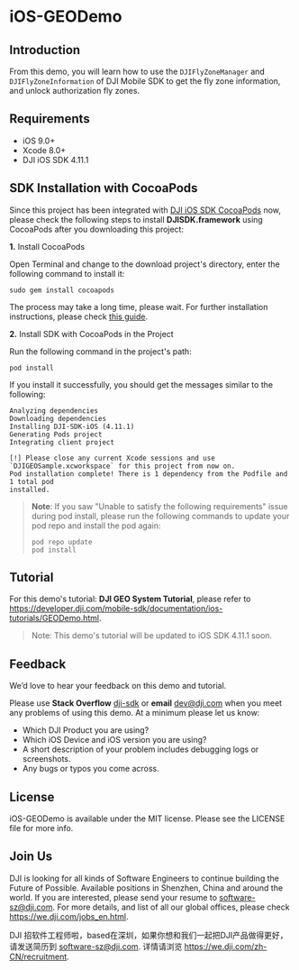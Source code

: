 # iOS-GEODemo

## Introduction

  From this demo, you will learn how to use the `DJIFlyZoneManager` and `DJIFlyZoneInformation` of DJI Mobile SDK to get the fly zone information, and unlock authorization fly zones.

## Requirements

 - iOS 9.0+
 - Xcode 8.0+
 - DJI iOS SDK 4.11.1

## SDK Installation with CocoaPods

Since this project has been integrated with [DJI iOS SDK CocoaPods](https://cocoapods.org/pods/DJI-SDK-iOS) now, please check the following steps to install **DJISDK.framework** using CocoaPods after you downloading this project:

**1.** Install CocoaPods

Open Terminal and change to the download project's directory, enter the following command to install it:

~~~
sudo gem install cocoapods
~~~

The process may take a long time, please wait. For further installation instructions, please check [this guide](https://guides.cocoapods.org/using/getting-started.html#getting-started).

**2.** Install SDK with CocoaPods in the Project

Run the following command in the project's path:

~~~
pod install
~~~

If you install it successfully, you should get the messages similar to the following:

~~~
Analyzing dependencies
Downloading dependencies
Installing DJI-SDK-iOS (4.11.1)
Generating Pods project
Integrating client project

[!] Please close any current Xcode sessions and use `DJIGEOSample.xcworkspace` for this project from now on.
Pod installation complete! There is 1 dependency from the Podfile and 1 total pod
installed.
~~~

> **Note**: If you saw "Unable to satisfy the following requirements" issue during pod install, please run the following commands to update your pod repo and install the pod again:
> 
> ~~~
> pod repo update
> pod install
> ~~~

## Tutorial

For this demo's tutorial: **DJI GEO System Tutorial**, please refer to <https://developer.dji.com/mobile-sdk/documentation/ios-tutorials/GEODemo.html>.

> Note: This demo's tutorial will be updated to iOS SDK 4.11.1 soon.

## Feedback

We’d love to hear your feedback on this demo and tutorial.

Please use **Stack Overflow** [dji-sdk](https://stackoverflow.com/questions/tagged/dji-sdk) or **email** [dev@dji.com](dev@dji.com) when you meet any problems of using this demo. At a minimum please let us know:

* Which DJI Product you are using?
* Which iOS Device and iOS version you are using?
* A short description of your problem includes debugging logs or screenshots.
* Any bugs or typos you come across.

## License

iOS-GEODemo is available under the MIT license. Please see the LICENSE file for more info.

## Join Us

DJI is looking for all kinds of Software Engineers to continue building the Future of Possible. Available positions in Shenzhen, China and around the world. If you are interested, please send your resume to <software-sz@dji.com>. For more details, and list of all our global offices, please check <https://we.dji.com/jobs_en.html>.

DJI 招软件工程师啦，based在深圳，如果你想和我们一起把DJI产品做得更好，请发送简历到 <software-sz@dji.com>.  详情请浏览 <https://we.dji.com/zh-CN/recruitment>.

